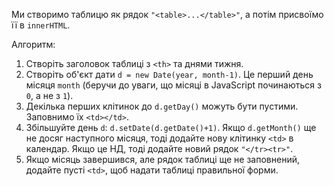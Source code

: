 Ми створимо таблицю як рядок `"<table>...</table>"`, а потім присвоїмо її в
`innerHTML`.

Алгоритм:

1. Створіть заголовок таблиці з `<th>` та днями тижня.
2. Створіть об'єкт дати `d = new Date(year, month-1)`. Це перший день місяця `month` (беручи до уваги, що місяці в JavaScript починаються з `0`, а не з `1`).
3. Декілька перших клітинок до `d.getDay()` можуть бути пустими. Заповнимо їх `<td></td>`.
4. Збільшуйте день `d`: `d.setDate(d.getDate()+1)`. Якщо `d.getMonth()` ще не досяг наступного місяця, тоді додайте нову клітинку `<td>` в календар. Якщо це НД, тоді додайте новий рядок <code>"&lt;/tr&gt;&lt;tr&gt;"</code>.
5. Якщо міcяць завершився, але рядок таблиці ще не заповнений, додайте пусті `<td>`, щоб надати таблиці правильної форми.
